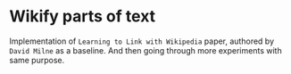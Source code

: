 # Wikify parts of text

Implementation of `Learning to Link with Wikipedia` paper, authored by `David Milne` as a baseline. And then going through more experiments with same purpose.
